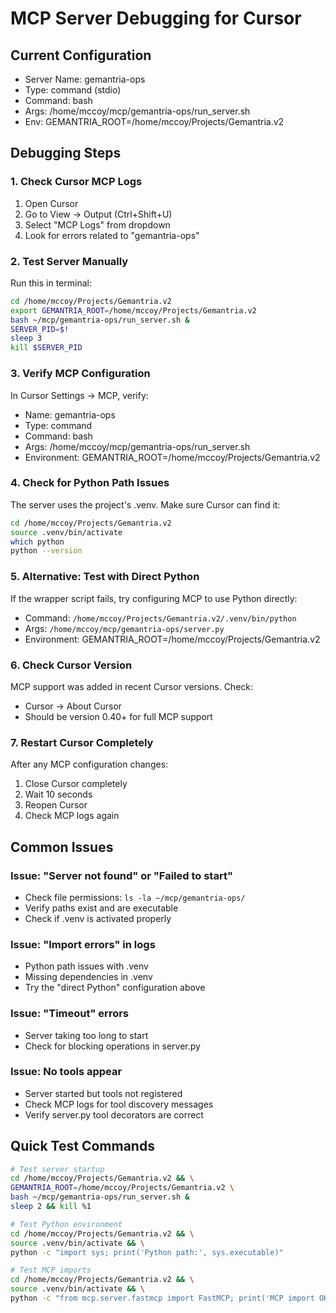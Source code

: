 # MCP Server Debugging for Cursor

## Current Configuration
- Server Name: gemantria-ops
- Type: command (stdio)
- Command: bash
- Args: /home/mccoy/mcp/gemantria-ops/run_server.sh
- Env: GEMANTRIA_ROOT=/home/mccoy/Projects/Gemantria.v2

## Debugging Steps

### 1. Check Cursor MCP Logs
1. Open Cursor
2. Go to View → Output (Ctrl+Shift+U)
3. Select "MCP Logs" from dropdown
4. Look for errors related to "gemantria-ops"

### 2. Test Server Manually
Run this in terminal:
```bash
cd /home/mccoy/Projects/Gemantria.v2
export GEMANTRIA_ROOT=/home/mccoy/Projects/Gemantria.v2
bash ~/mcp/gemantria-ops/run_server.sh &
SERVER_PID=$!
sleep 3
kill $SERVER_PID
```

### 3. Verify MCP Configuration
In Cursor Settings → MCP, verify:
- Name: gemantria-ops
- Type: command
- Command: bash
- Args: /home/mccoy/mcp/gemantria-ops/run_server.sh
- Environment: GEMANTRIA_ROOT=/home/mccoy/Projects/Gemantria.v2

### 4. Check for Python Path Issues
The server uses the project's .venv. Make sure Cursor can find it:
```bash
cd /home/mccoy/Projects/Gemantria.v2
source .venv/bin/activate
which python
python --version
```

### 5. Alternative: Test with Direct Python
If the wrapper script fails, try configuring MCP to use Python directly:
- Command: `/home/mccoy/Projects/Gemantria.v2/.venv/bin/python`
- Args: `/home/mccoy/mcp/gemantria-ops/server.py`
- Environment: GEMANTRIA_ROOT=/home/mccoy/Projects/Gemantria.v2

### 6. Check Cursor Version
MCP support was added in recent Cursor versions. Check:
- Cursor → About Cursor
- Should be version 0.40+ for full MCP support

### 7. Restart Cursor Completely
After any MCP configuration changes:
1. Close Cursor completely
2. Wait 10 seconds
3. Reopen Cursor
4. Check MCP logs again

## Common Issues

### Issue: "Server not found" or "Failed to start"
- Check file permissions: `ls -la ~/mcp/gemantria-ops/`
- Verify paths exist and are executable
- Check if .venv is activated properly

### Issue: "Import errors" in logs
- Python path issues with .venv
- Missing dependencies in .venv
- Try the "direct Python" configuration above

### Issue: "Timeout" errors
- Server taking too long to start
- Check for blocking operations in server.py

### Issue: No tools appear
- Server started but tools not registered
- Check MCP logs for tool discovery messages
- Verify server.py tool decorators are correct

## Quick Test Commands

```bash
# Test server startup
cd /home/mccoy/Projects/Gemantria.v2 && \
GEMANTRIA_ROOT=/home/mccoy/Projects/Gemantria.v2 \
bash ~/mcp/gemantria-ops/run_server.sh &
sleep 2 && kill %1

# Test Python environment
cd /home/mccoy/Projects/Gemantria.v2 && \
source .venv/bin/activate && \
python -c "import sys; print('Python path:', sys.executable)"

# Test MCP imports
cd /home/mccoy/Projects/Gemantria.v2 && \
source .venv/bin/activate && \
python -c "from mcp.server.fastmcp import FastMCP; print('MCP import OK')"
```
